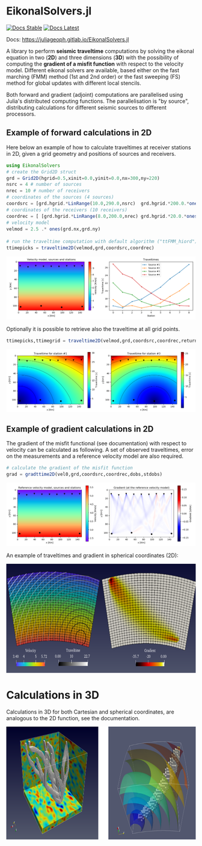 # EikonalSolvers.jl

[![Docs Stable](https://img.shields.io/badge/docs-stable-blue.svg)](https://juliageoph.gitlab.io/EikonalSolvers.jl/stable)
[![Docs Latest](https://img.shields.io/badge/docs-latest-blue.svg)](https://juliageoph.gitlab.io/EikonalSolvers.jl/dev)

Docs: <https://juliageoph.gitlab.io/EikonalSolvers.jl>

A library to perform __seismic traveltime__ computations by solving the eikonal equation in two (__2D__) and three dimensions (__3D__) with the possibility of computing the __gradient of a misfit function__ with respect to the velocity model.
Different eikonal solvers are available, based either on the fast marching (FMM) method (1st and 2nd order) or the fast sweeping (FS) method for global updates with different local stencils. 

Both forward and gradient (adjoint) computations are parallelised using Julia's distributed computing functions. The  parallelisation is "by source", distributing calculations for different seismic sources to different processors.


## Example of forward calculations in 2D

Here below an example of how to calculate traveltimes at receiver stations in 2D, given a grid geometry and positions of sources and receivers.
```julia
using EikonalSolvers
# create the Grid2D struct
grd = Grid2D(hgrid=0.5,xinit=0.0,yinit=0.0,nx=300,ny=220)         
nsrc = 4 # number of sources
nrec = 10 # number of receivers
# coordinates of the sources (4 sources)
coordsrc = [grd.hgrid.*LinRange(10.0,290.0,nsrc)  grd.hgrid.*200.0.*ones(nsrc)] 
# coordinates of the receivers (10 receivers)
coordrec = [ [grd.hgrid.*LinRange(8.0,200.0,nrec) grd.hgrid.*20.0.*ones(nrec)] for i=1:nsrc] 
# velocity model
velmod = 2.5 .* ones(grd.nx,grd.ny)                                

# run the traveltime computation with default algorithm ("ttFMM_hiord")
ttimepicks = traveltime2D(velmod,grd,coordsrc,coordrec)
```

![velmodttpicks](docs/src/images/velmod-ttpicks.png)

Optionally it is possible to retrieve also the traveltime at all grid points.
```julia
ttimepicks,ttimegrid = traveltime2D(velmod,grd,coordsrc,coordrec,returntt=true)
```
![ttarrays](docs/src/images/ttime-arrays.png)


## Example of gradient calculations in 2D

The gradient of the misfit functional (see documentation) with respect to velocity can be calculated as following. A set of observed traveltimes, error on the measurements and a reference velocity model are also required.
```julia
# calculate the gradient of the misfit function
grad = gradttime2D(vel0,grd,coordsrc,coordrec,dobs,stdobs)
```
![ttarrays](docs/src/images/gradient.png)

An example of traveltimes and gradient in spherical coordinates (2D):

<img src="docs/src/images/sph2dttgrad.png" alt="traveltime gradient spherical coord 2D" height="290">


# Calculations in 3D 

Calculations in 3D for both Cartesian and spherical coordinates, are analogous to the 2D function, see the documentation.

<img src="docs/src/images/examplegrad3Dcarsph.png" alt="Example gradient 3D" height="300"/>



